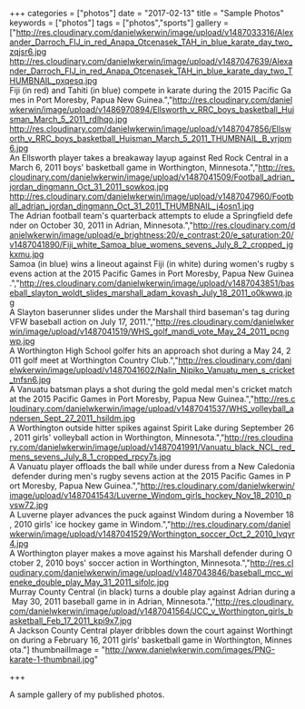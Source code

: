 +++
categories = ["photos"]
date = "2017-02-13"
title = "Sample Photos"
keywords = ["photos"]
tags = ["photos","sports"]
gallery = ["http://res.cloudinary.com/danielwkerwin/image/upload/v1487033316/Alexander_Darroch_FIJ_in_red_Anapa_Otcenasek_TAH_in_blue_karate_day_two_zqjsr6.jpg http://res.cloudinary.com/danielwkerwin/image/upload/v1487047639/Alexander_Darroch_FIJ_in_red_Anapa_Otcenasek_TAH_in_blue_karate_day_two_THUMBNAIL_pxqesq.jpg Fiji&nbsp;(in&nbsp;red)&nbsp;and&nbsp;Tahiti&nbsp;(in&nbsp;blue)&nbsp;compete&nbsp;in&nbsp;karate&nbsp;during&nbsp;the&nbsp;2015&nbsp;Pacific&nbsp;Games&nbsp;in&nbsp;Port&nbsp;Moresby,&nbsp;Papua&nbsp;New&nbsp;Guinea.","http://res.cloudinary.com/danielwkerwin/image/upload/v1486970894/Ellsworth_v_RRC_boys_basketball_Huisman_March_5_2011_rdlhqo.jpg http://res.cloudinary.com/danielwkerwin/image/upload/v1487047856/Ellsworth_v_RRC_boys_basketball_Huisman_March_5_2011_THUMBNAIL_B_yrjpm6.jpg An&nbsp;Ellsworth&nbsp;player&nbsp;takes&nbsp;a&nbsp;breakaway&nbsp;layup&nbsp;against&nbsp;Red&nbsp;Rock&nbsp;Central&nbsp;in&nbsp;a&nbsp;March&nbsp;6,&nbsp;2011&nbsp;boys'&nbsp;basketball&nbsp;game&nbsp;in&nbsp;Worthington,&nbsp;Minnesota.","http://res.cloudinary.com/danielwkerwin/image/upload/v1487041509/Football_adrian_jordan_dingmann_Oct_31_2011_sowkoq.jpg http://res.cloudinary.com/danielwkerwin/image/upload/v1487047960/Football_adrian_jordan_dingmann_Oct_31_2011_THUMBNAIL_j4osn1.jpg The&nbsp;Adrian&nbsp;football&nbsp;team's&nbsp;quarterback&nbsp;attempts&nbsp;to&nbsp;elude&nbsp;a&nbsp;Springfield&nbsp;defender&nbsp;on&nbsp;October&nbsp;30,&nbsp;2011&nbsp;in&nbsp;Adrian,&nbsp;Minnesota.","http://res.cloudinary.com/danielwkerwin/image/upload/e_brightness:20/e_contrast:20/e_saturation:20/v1487041890/Fiji_white_Samoa_blue_womens_sevens_July_8_2_cropped_jgkxmu.jpg Samoa&nbsp;(in&nbsp;blue)&nbsp;wins&nbsp;a&nbsp;lineout&nbsp;against&nbsp;Fiji&nbsp;(in&nbsp;white)&nbsp;during&nbsp;women's&nbsp;rugby&nbsp;sevens&nbsp;action&nbsp;at&nbsp;the&nbsp;2015&nbsp;Pacific&nbsp;Games&nbsp;in&nbsp;Port&nbsp;Moresby,&nbsp;Papua&nbsp;New&nbsp;Guinea.","http://res.cloudinary.com/danielwkerwin/image/upload/v1487043851/baseball_slayton_woldt_slides_marshall_adam_kovash_July_18_2011_o0kwwq.jpg A&nbsp;Slayton&nbsp;baserunner&nbsp;slides&nbsp;under&nbsp;the&nbsp;Marshall&nbsp;third&nbsp;baseman's&nbsp;tag&nbsp;during&nbsp;VFW&nbsp;baseball&nbsp;action&nbsp;on&nbsp;July&nbsp;17,&nbsp;2011.","http://res.cloudinary.com/danielwkerwin/image/upload/v1487041519/WHS_golf_mandi_vote_May_24_2011_pcngwp.jpg A&nbsp;Worthington&nbsp;High&nbsp;School&nbsp;golfer&nbsp;hits&nbsp;an&nbsp;approach&nbsp;shot&nbsp;during&nbsp;a&nbsp;May&nbsp;24,&nbsp;2011&nbsp;golf&nbsp;meet&nbsp;at&nbsp;Worthington&nbsp;Country&nbsp;Club.","http://res.cloudinary.com/danielwkerwin/image/upload/v1487041602/Nalin_Nipiko_Vanuatu_men_s_cricket_tnfsn6.jpg A&nbsp;Vanuatu&nbsp;batsman&nbsp;plays&nbsp;a&nbsp;shot&nbsp;during&nbsp;the&nbsp;gold&nbsp;medal&nbsp;men's&nbsp;cricket&nbsp;match&nbsp;at&nbsp;the&nbsp;2015&nbsp;Pacific&nbsp;Games&nbsp;in&nbsp;Port&nbsp;Moresby,&nbsp;Papua&nbsp;New&nbsp;Guinea.","http://res.cloudinary.com/danielwkerwin/image/upload/v1487041537/WHS_volleyball_andersen_Sept_27_2011_hsildm.jpg A&nbsp;Worthington&nbsp;outside&nbsp;hitter&nbsp;spikes&nbsp;against&nbsp;Spirit&nbsp;Lake&nbsp;during&nbsp;September&nbsp;26,&nbsp;2011&nbsp;girls'&nbsp;volleyball&nbsp;action&nbsp;in&nbsp;Worthington,&nbsp;Minnesota.","http://res.cloudinary.com/danielwkerwin/image/upload/v1487041991/Vanuatu_black_NCL_red_mens_sevens_July_8_1_cropped_rpcy7s.jpg A&nbsp;Vanuatu&nbsp;player&nbsp;offloads&nbsp;the&nbsp;ball&nbsp;while&nbsp;under&nbsp;duress&nbsp;from&nbsp;a&nbsp;New&nbsp;Caledonia&nbsp;defender&nbsp;during&nbsp;men's&nbsp;rugby&nbsp;sevens&nbsp;action&nbsp;at&nbsp;the&nbsp;2015&nbsp;Pacific&nbsp;Games&nbsp;in&nbsp;Port&nbsp;Moresby,&nbsp;Papua&nbsp;New&nbsp;Guinea.","http://res.cloudinary.com/danielwkerwin/image/upload/v1487041543/Luverne_Windom_girls_hockey_Nov_18_2010_pvsw72.jpg A&nbsp;Luverne&nbsp;player&nbsp;advances&nbsp;the&nbsp;puck&nbsp;against&nbsp;Windom&nbsp;during&nbsp;a&nbsp;November&nbsp;18,&nbsp;2010&nbsp;girls'&nbsp;ice&nbsp;hockey&nbsp;game&nbsp;in&nbsp;Windom.","http://res.cloudinary.com/danielwkerwin/image/upload/v1487041529/Worthington_soccer_Oct_2_2010_lvqyr4.jpg A&nbsp;Worthington&nbsp;player&nbsp;makes&nbsp;a&nbsp;move&nbsp;against&nbsp;his&nbsp;Marshall&nbsp;defender&nbsp;during&nbsp;October&nbsp;2,&nbsp;2010&nbsp;boys'&nbsp;soccer&nbsp;action&nbsp;in&nbsp;Worthington,&nbsp;Minnesota.","http://res.cloudinary.com/danielwkerwin/image/upload/v1487043846/baseball_mcc_wieneke_double_play_May_31_2011_sifolc.jpg Murray&nbsp;County&nbsp;Central&nbsp;(in&nbsp;black)&nbsp;turns&nbsp;a&nbsp;double&nbsp;play&nbsp;against&nbsp;Adrian&nbsp;during&nbsp;a&nbsp;May&nbsp;30,&nbsp;2011&nbsp;baseball&nbsp;game&nbsp;in&nbsp;in&nbsp;Adrian,&nbsp;Minnesota.","http://res.cloudinary.com/danielwkerwin/image/upload/v1487041564/JCC_v_Worthington_girls_basketball_Feb_17_2011_kpi9x7.jpg A&nbsp;Jackson&nbsp;County&nbsp;Central&nbsp;player&nbsp;dribbles&nbsp;down&nbsp;the&nbsp;court&nbsp;against&nbsp;Worthington&nbsp;during&nbsp;a&nbsp;February&nbsp;16,&nbsp;2011&nbsp;girls'&nbsp;basketball&nbsp;game&nbsp;in&nbsp;Worthington,&nbsp;Minnesota."]
thumbnailImage = "http://www.danielwkerwin.com/images/PNG-karate-1-thumbnail.jpg"

+++

A sample gallery of my published photos.
<!--more-->
